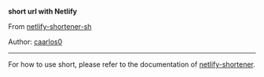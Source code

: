 **short url with Netlify**

From [netlify-shortener-sh](https://github.com/caarlos0-graveyard/netlify-shortener-sh)

Author: [caarlos0](https://github.com/caarlos0)

---

For how to use short, please refer to the documentation of [netlify-shortener](https://github.com/kentcdodds/netlify-shortener).
